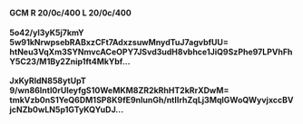 #### GCM R 20/0c/400 L 20/0c/400
**5o42/yl3yK5j7kmY**<br/>**5w91kNrwpsebRABxzCFt7AdxzsuwMnydTuJ7agvbfUU=**<br/>**htNeu3VqXm3SYNmvcACeOPY7JSvd3udH8vbhce1JiQ9SzPhe97LPVhFhY5C23/M1By2Znip1ft4MkYbf...**<br/><br/>
**JxKyRldN858ytUpT**<br/>**9/wn86IntI0rUleyfgS10WeMKM8ZR2kRhHT2kRrXDwM=**<br/>**tmkVzb0nS1YeQ6DM1SP8K9fE9nlunGh/ntIIrhZqLj3MqlGWoQWyvjxccBVjcNZb0wLN5p1GTyKQYuDJ...**